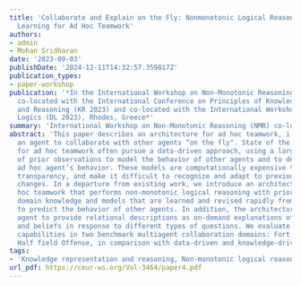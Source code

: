 ```yaml
---
title: 'Collaborate and Explain on the Fly: Nonmonotonic Logical Reasoning and Incremental
  Learning for Ad Hoc Teamwork'
authors:
- admin
- Mohan Sridharan
date: '2023-09-03'
publishDate: '2024-12-11T14:32:57.359817Z'
publication_types:
- paper-workshop
publication: '*In the International Workshop on Non-Monotonic Reasoning
  co-located with the International Conference on Principles of Knowledge Representation
  and Reasoning (KR 2023) and co-located with the International Workshop on Description
  Logics (DL 2023), Rhodes, Greece*'
summary: 'International Workshop on Non-Monotonic Reasoning (NMR) co-located with the International Conference on Principles of Knowledge Representation and Reasoning (KR 2023) and the International Workshop on Description Logics (DL 2023)'
abstract: 'This paper describes an architecture for ad hoc teamwork, i.e., to enable
  an agent to collaborate with other agents “on the fly". State of the art frameworks
  for ad hoc teamwork often pursue a data-driven approach, using a large labeled dataset
  of prior observations to model the behavior of other agents and to determine the
  ad hoc agent’s behavior. These models are computationally expensive to learn, lack
  transparency, and make it difficult to recognize and adapt to previously unseen
  changes. In a departure from existing work, we introduce an architecture for ad
  hoc teamwork that performs non-monotonic logical reasoning with prior commonsense
  domain knowledge and models that are learned and revised rapidly from limited examples
  to predict the behavior of other agents. In addition, the architecture enables the
  agent to provide relational descriptions as on-demand explanations of its decisions
  and beliefs in response to different types of questions. We evaluate the architecture’s
  capabilities in two benchmark multiagent collaboration domains: Fort Attack and
  Half field Offense, in comparison with data-driven and knowledge-driven baselines.'
tags:
- 'Knowledge representation and reasoning, Non-monotonic logical reasoning, Ad hoc teamwork, Multi-agent systems'
url_pdf: https://ceur-ws.org/Vol-3464/paper4.pdf
---
```

